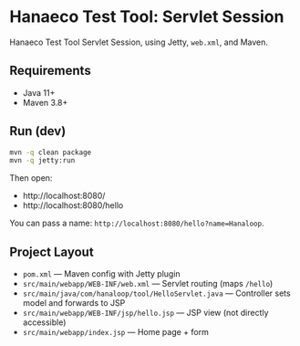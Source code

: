 # Hanaeco Test Tool: Servlet Session

Hanaeco Test Tool Servlet Session, using Jetty, `web.xml`, and Maven.

## Requirements

- Java 11+
- Maven 3.8+

## Run (dev)

```bash
mvn -q clean package
mvn -q jetty:run
```

Then open:

- http://localhost:8080/
- http://localhost:8080/hello

You can pass a name: `http://localhost:8080/hello?name=Hanaloop`.

## Project Layout

- `pom.xml` — Maven config with Jetty plugin
- `src/main/webapp/WEB-INF/web.xml` — Servlet routing (maps `/hello`)
- `src/main/java/com/hanaloop/tool/HelloServlet.java` — Controller sets model and forwards to JSP
- `src/main/webapp/WEB-INF/jsp/hello.jsp` — JSP view (not directly accessible)
- `src/main/webapp/index.jsp` — Home page + form

